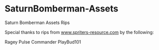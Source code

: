 # SaturnBomberman-Assets
Saturn Bomberman Assets Rips

Special thanks to rips from www.spriters-resource.com by the following:

Ragey
Pulse Commander
PlayBud101
